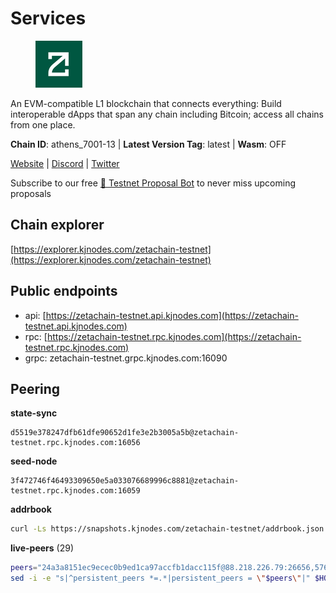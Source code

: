 # Services

<figure><img src="https://raw.githubusercontent.com/kj89/cosmos-images/main/logos/zetachain.png" alt=""><figcaption></figcaption></figure>

An EVM-compatible L1 blockchain that connects everything:  Build interoperable dApps that span any chain including Bitcoin; access all chains from one place.

**Chain ID**: athens_7001-13 | **Latest Version Tag**: latest | **Wasm**: OFF

[Website](https://www.zetachain.com) | [Discord](https://discord.gg/zetachain) | [Twitter](https://twitter.com/zetablockchain)



Subscribe to our free [🤖 Testnet Proposal Bot](https://t.me/kjnodes_testnet_proposal_bot) to never miss upcoming proposals


## Chain explorer
[https://explorer.kjnodes.com/zetachain-testnet](https://explorer.kjnodes.com/zetachain-testnet)

## Public endpoints

* api: [https://zetachain-testnet.api.kjnodes.com](https://zetachain-testnet.api.kjnodes.com)
* rpc: [https://zetachain-testnet.rpc.kjnodes.com](https://zetachain-testnet.rpc.kjnodes.com)
* grpc: zetachain-testnet.grpc.kjnodes.com:16090

## Peering

**state-sync**

```text
d5519e378247dfb61dfe90652d1fe3e2b3005a5b@zetachain-testnet.rpc.kjnodes.com:16056
```

**seed-node**

```text
3f472746f46493309650e5a033076689996c8881@zetachain-testnet.rpc.kjnodes.com:16059
```

**addrbook**
```bash
curl -Ls https://snapshots.kjnodes.com/zetachain-testnet/addrbook.json > $HOME/.zetacored/config/addrbook.json
```

**live-peers** (29)
```bash
peers="24a3a8151ec9ecec0b9ed1ca97accfb1dacc115f@88.218.226.79:26656,57693a9bce3ffb5d6023a161ac9f744ac09a2329@162.19.240.28:26656,038234610497601373b1d27e27251674c6c81df7@3.218.170.198:26656,809c1bdb33c162fdc380372523ccd58131368380@54.77.180.134:26656,af58c82b5f4d2268e0b8ca9150190e438c07d90d@34.239.99.239:26656,a6090cdf3ff4bdc428ba89c4f622ec1b3490e338@18.143.71.236:26656,59b43cb110b5e1efb4d7ea2e91e27457570622b7@49.12.236.218:36656,d69a1868b953aceeeaaa2055f0af22c164774500@54.236.217.236:26656,eb43c24b45bdc2db8f7dbd574b64b6ef21e65298@78.46.45.174:26656,53fd7e439b03318cb42531717ae324eb7f89084c@65.21.239.25:26656,a918d08544b5f4e0a9eb20bf91f343eb71b6d5ee@164.90.181.99:26656,af10c27ac4539b6c7f593013267d25797cf68ff2@54.187.106.246:26656,983972c8d76558b5f0150cd6bffc10ce4f608e4c@65.21.236.163:26656,9c26260b0148376d2343c4c8c2e2bd7f3f498cd4@35.162.231.114:26656,66338a18a755a0c780b011f012ff142ebaa8fa56@44.236.174.26:26656,4226fcb3b3809c00bc56283063fc52fa4bfc9a17@18.210.106.52:26656,bc172d609b49146ca63ea47c0f7e1f04fa4a7458@44.226.121.184:26656,d21b103628b0d5d824bbe81b809d8dc457bd2059@65.109.92.79:14656,7581f6a7b3913b900f172633df4e555342b350b1@202.8.10.137:26656,828a6e980767d83ee0d6eb798f6cadbad6446566@31.132.165.22:26756,32da15cebf6d8f2a5676d14e587592ab37aa271d@54.210.102.215:26656,51405784f4a8376134a68cf350c0213f0830bf51@3.211.83.113:26656,fc5316e6ada821627224a5efa2abb9d9a9c6c8f4@52.49.116.66:26656,55d9651de8e1f15953b9adb5ba4f4816b94fc32d@34.240.40.173:26656,d73641538d631674ab1141ec0326a9d41a4660a6@34.199.35.194:26656,fe8a706ce2538ba81429f89a1bfd28f4e39e9b7d@13.228.103.187:26656,b96c038643c08373535956e3505a5aa955fadb0a@54.254.133.239:26656,853c46d580fe0673aba2b72b4b93b9d156b882fb@52.42.64.63:26656,d5519e378247dfb61dfe90652d1fe3e2b3005a5b@65.109.68.190:16056"
sed -i -e "s|^persistent_peers *=.*|persistent_peers = \"$peers\"|" $HOME/.zetacored/config/config.toml
```
